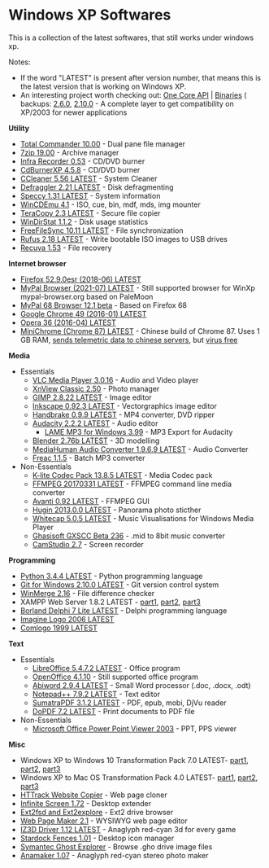 # Windows XP Softwares

This is a collection of the latest softwares, that still works under windows xp.

Notes: 

- If the word "LATEST" is present after version number, that means this is the latest version that is working on Windows XP.
- An interesting project worth checking out: [One Core API](https://github.com/Skulltrail192/One-Core-Api) | [Binaries](https://github.com/Skulltrail192/One-Core-API-Binaries) ( backups: [2.6.0](http://web.archive.org/web/20220710042949/https://transfer.sh/get/ypiCoA/One-Core-API-2.6.0.zip), [2.10.0](https://web.archive.org/web/20230606012810/https://github.com/Skulltrail192/One-Core-API-Binaries/releases/download/2.10.0/One-Core-API-2.10.0.zip) - A complete layer to get compatibility on XP/2003 for newer applications

**Utility**

- [Total Commander 10.00](https://www.ghisler.com/download.htm) - Dual pane file manager
- [7zip 19.00](https://www.7-zip.org/download.html) - Archive manager
- [Infra Recorder 0.53](http://infrarecorder.org/) - CD/DVD burner
- [CdBurnerXP 4.5.8](https://www.cdburnerxp.se) - CD/DVD burner
- [CCleaner 5.56 LATEST](ccleaner-5-56.zip) - System Cleaner
- [Defraggler 2.21 LATEST](defraggler-2-21.zip) - Disk defragmenting
- [Speccy 1.31 LATEST](speccy-1-31.zip) - System information
- [WinCDEmu 4.1](https://wincdemu.sysprogs.org/) - ISO, cue, bin, mdf, mds, img mounter
- [TeraCopy 2.3 LATEST](teracopy-2-3.zip) - Secure file copier
- [WinDirStat 1.1.2](https://windirstat.net/download.html) - Disk usage statistics
- [FreeFileSync 10.11 LATEST](freefilesync-10-11.zip) - File synchronization
- [Rufus 2.18 LATEST](https://web.archive.org/web/20220409003254/https://github.com/pbatard/rufus/releases/download/v2.18/rufus-2.18.exe) - Write bootable ISO images to USB drives
- [Recuva 1.53](https://www.ccleaner.com/recuva/download) - File recovery

**Internet browser**

- [Firefox 52.9.0esr (2018-06) LATEST](https://ftp.mozilla.org/pub/firefox/releases/52.9.0esr/win32/)
- [MyPal Browser (2021-07) LATEST](http://web.archive.org/web/20211212125512/https://www.mypal-browser.org/release/mypal-29.3.0.win32.installer.exe) - Still supported browser for WinXp mypal-browser.org based on PaleMoon
- [MyPal 68 Browser 12.1 beta](http://web.archive.org/web/20220408164047/https://cdn-125.anonfiles.com/faI7k4U1xb/da3f68a9-1649436489/mypal-68.12.1.en-US.win32.zip) - Based on Firefox 68
- [Google Chrome 49 (2016-01) LATEST](chrome-49.zip)
- [Opera 36 (2016-04) LATEST](opera-36.zip)
- [MiniChrome (Chrome 87) LATEST](https://web.archive.org/web/20210227214057/https://browser.kfsafe.cn/) - Chinese build of Chrome 87. Uses 1 GB RAM, [sends telemetric data to chinese servers](https://www.youtube.com/watch?v=3j4OocSslj4), but [virus free](https://www.virustotal.com/gui/file/81123c9a99dc16fc7e536e3abca10d400583184cfe1b2f218f937112c23ed001/detection)

**Media**

- Essentials
	- [VLC Media Player 3.0.16](https://www.videolan.org/vlc/download-windows.html) - Audio and Video player
	- [XnView Classic 2.50](https://www.xnview.com/en/xnview/#downloads) - Photo manager
	- [GIMP 2.8.22 LATEST](https://download.gimp.org/mirror/pub/gimp/v2.8/windows/gimp-2.8.22-setup.exe) - Image editor
	- [Inkscape 0.92.3 LATEST](inkscape-0-92-3.zip) - Vectorgraphics image editor
	- [Handbrake 0.9.9 LATEST](handbrake-0-9-9.zip) - MP4 converter, DVD ripper
	- [Audacity 2.2.2 LATEST](audacity-2-2-2.zip) - Audio editor
		- [LAME MP3 for Windows 3.99](lame-mp3-for-windows-3-99.zip) - MP3 Export for Audacity
	- [Blender 2.76b LATEST](https://download.blender.org/release/Blender2.76/) - 3D modelling
	- [MediaHuman Audio Converter 1.9.6.9 LATEST](mediahuman-audio-converter-1-9-6-9.zip) - Audio Converter
	- [Freac 1.1.5](https://www.freac.org/) - Batch MP3 converter
- Non-Essentials
	- [K-lite Codec Pack 13.8.5 LATEST](k-lite-codec-pack-13-8-5.zip) - Media Codec pack
	- [FFMPEG 20170331 LATEST](ffmpeg-N-84804-g247d033-20170331-win32-static.7z) - FFMPEG command line media converter
	- [Avanti 0.92 LATEST](avanti-0-92.zip) - FFMPEG GUI
	- [Hugin 2013.0.0 LATEST](hugin-2013-0-0.zip) - Panorama photo sticther
	- [Whitecap 5.0.5 LATEST](whitecap-5-0-5.zip) - Music Visualisations for Windows Media Player
	- [Ghasisoft GXSCC Beta 236](ghasisoft-gxscc-beta-236.zip) - .mid to 8bit music converter
	- [CamStudio 2.7](camstudio-2-7.zip) - Screen recorder

**Programming**

- [Python 3.4.4 LATEST](https://www.python.org/downloads/release/python-344/) - Python programming language
- [Git for Windows 2.10.0 LATEST](git-for-windows-2-10.zip) - Git version control system
- [WinMerge 2.16](https://winmerge.org/downloads/) - File difference checker
- XAMPP Web Server 1.8.2 LATEST - [part1](xampp-1-8-2.zip.001), [part2](xampp-1-8-2.zip.002), [part3](xampp-1-8-2.zip.003)
- [Borland Delphi 7 Lite LATEST](borland-delphi-7-lite-password-winxpsoftware.zip) - Delphi programming language
- [Imagine Logo 2006 LATEST](imagine-logo-final-2006.zip)
- [Comlogo 1999 LATEST](comlogo-final-1999.zip)

**Text**

- Essentials
	- [LibreOffice 5.4.7.2 LATEST](https://downloadarchive.documentfoundation.org/libreoffice/old/5.4.7.2/win/) - Office program
	- [OpenOffice 4.1.10](https://www.openoffice.org/download/index.html) - Still supported office program
	- [Abiword 2.9.4 LATEST](abiword-2-9-4.zip) - Small Word processor (.doc, .docx, .odt)
	- [Notepad++ 7.9.2 LATEST](notepad-plusplus-7-9-2.zip) - Text editor
	- [SumatraPDF 3.1.2 LATEST](sumatrapdf-3-1-2.zip) - PDF, epub, mobi, DjVu reader 
	- [DoPDF 7.2 LATEST](dopdf-7-2.zip) - Print documents to PDF file
- Non-Essentials
	- [Microsoft Office Power Point Viewer 2003](microsoft-office-power-point-viewer-2003.zip) - PPT, PPS viewer

**Misc**

- Windows XP to Windows 10 Transformation Pack 7.0 LATEST- [part1](xp-to-win10-transformation-pack-7-0.zip.001), [part2](xp-to-win10-transformation-pack-7-0.zip.002), [part3](xp-to-win10-transformation-pack-7-0.zip.003)
- Windows XP to Mac OS Transformation Pack 4.0 LATEST- [part1](xp-to-macos-transformation-pack-4-0.zip.001), [part2](xp-to-macos-transformation-pack-4-0.zip.002), [part3](xp-to-macos-transformation-pack-4-0.zip.003)
- [HTTrack Website Copier](http://www.httrack.com/page/2/) - Web page cloner
- [Infinite Screen 1.72](infinite-screen-1-72.zip) - Desktop extender
- [Ext2fsd and Ext2explore](ext2fsd-ext2explore.zip) - Ext2 drive browser
- [Web Page Maker 2.1](web-page-maker-2-1.zip) - WYSIWYG web page editor
- [IZ3D Driver 1.12 LATEST](iz3d-1-12.zip) - Anaglyph red-cyan 3d for every game
- [Stardock Fences 1.01](stardock-fences-1-01-password-winxpsoftware.zip) - Desktop icon manager
- [Symantec Ghost Explorer](symantec-ghost-explorer-12-password-winxpsoftware.zip) - Browse .gho drive image files
- [Anamaker 1.07](anamaker-1-07.zip) - Anaglyph red-cyan stereo photo maker
